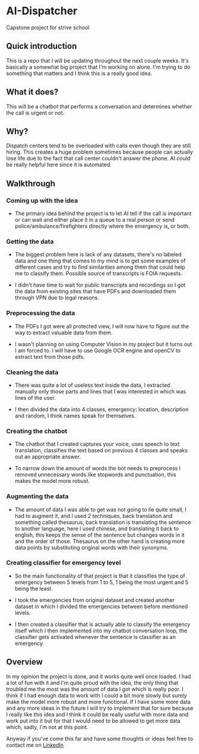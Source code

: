 # AI-Dispatcher
Capstone project for strive school
## Quick introduction
This is a repo that I will be updating throughout the next couple weeks. It's basically a somewhat big project that I'm working on alone. I'm trying to do something that matters and I think this is a really good idea.
## What it does?
This will be a chatbot that performs a conversation and determines whether the call is urgent or not.
## Why?
Dispatch centers tend to be overloaded with calls even though they are still hiring. This creates a huge problem sometimes because people can actually lose life due to the fact that call center couldn't answer the phone. AI could be really helpful here since it is automated.
## Walkthrough

### Coming up with the idea

- The primary idea behind the project is to let AI tell if the call is important or can wait and either place it in a queue to a real person or send police/ambulance/firefighters directly where the emergency is, or both.

### Getting the data

- The biggest problem here is lack of any datasets, there's no labeled data and one thing that comes to my mind is to get some examples of different cases and try to find similarities among them that could help me to classify them. Possible source of transcripts is FOIA requests.

- I didn't have time to wait for public transcripts and recordings so I got the data from existing sites that have PDFs and downloaded them through VPN due to legal reasons.

### Preprocessing the data

- The PDFs I got were all protected view, I will now have to figure out the way to extract valuable data from them.
  
- I wasn't planning on using Computer Vision in my project but it turns out I am forced to. I will have to use Google OCR engine and openCV to extract text from those pdfs.

### Cleaning the data

- There was quite a lot of useless text inside the data, I extracted manually only those parts and lines that I was interested in which was lines of the user.

- I then divided the data into 4 classes, emergency: location, description and random, I think names speak for themselves.

### Creating the chatbot

- The chatbot that I created captures your voice, uses speech to text translation, classifies the text based on previous 4 classes and speaks out an appropriate answer.

- To narrow down the amount of words the bot needs to preprocess I removed unnecessary words like stopwords and punctuation, this makes the model more robust.

### Augmenting the data

- The amount of data I was able to get was not going to lie quite small, I had to augment it, and I used 2 techniques, back translation and something called thesaurus, back translation is translating the sentence to another language, here I used chinese, and translating it back to english, this keeps the sense of the sentence but changes words in it and the order of those. Thesaurus on the other hand is creating more data points by substituting original words with their synonyms.

### Creating classifier for emergency level

- So the main functionality of that project is that it classifies the type of emergency between 5 levels from 1 to 5, 1 being the most urgent and 5 being the least.

- I took the emergencies from original dataset and created another dataset in which I divided the emergencies between before mentioned levels.

- I then created a classifier that is actually able to classify the emergency itself which I then implemented into my chatbot conversation loop, the classifier gets activated whenever the sentence is classifier as an emergency.

## Overview

In my opinion the project is done, and it works quite well once loaded. I had a lot of fun with it and I'm quite proud with the idea, the only thing that troubled me the most was the amount of data I got which is really poor. I think if I had enough data to work with I could a bit more slowly but surely make the model more robust and more functional. If I have some more data and any more ideas in the future I will try to implement that for sure because I really like this idea and I think it could be really useful with more data and work put into it but for that I would need to be allowed to get more data which, sadly, I'm not at this point.

Anyway if you've come this far and have some thoughts or ideas feel free to contact me on [LinkedIn](https://www.linkedin.com/in/micha%C5%82-podlaszuk-612a99200/)